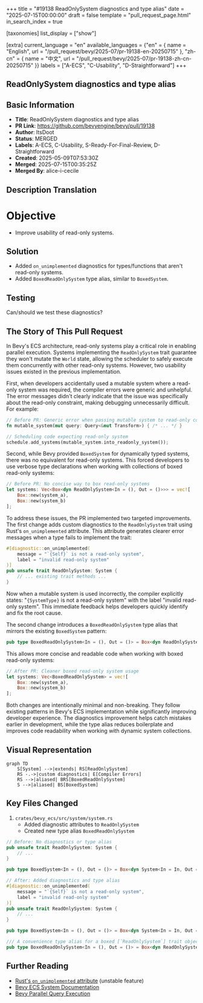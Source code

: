 +++
title = "#19138 ReadOnlySystem diagnostics and type alias"
date = "2025-07-15T00:00:00"
draft = false
template = "pull_request_page.html"
in_search_index = true

[taxonomies]
list_display = ["show"]

[extra]
current_language = "en"
available_languages = {"en" = { name = "English", url = "/pull_request/bevy/2025-07/pr-19138-en-20250715" }, "zh-cn" = { name = "中文", url = "/pull_request/bevy/2025-07/pr-19138-zh-cn-20250715" }}
labels = ["A-ECS", "C-Usability", "D-Straightforward"]
+++

## ReadOnlySystem diagnostics and type alias

## Basic Information
- **Title**: ReadOnlySystem diagnostics and type alias
- **PR Link**: https://github.com/bevyengine/bevy/pull/19138
- **Author**: ItsDoot
- **Status**: MERGED
- **Labels**: A-ECS, C-Usability, S-Ready-For-Final-Review, D-Straightforward
- **Created**: 2025-05-09T07:53:30Z
- **Merged**: 2025-07-15T00:35:25Z
- **Merged By**: alice-i-cecile

## Description Translation
# Objective

- Improve usability of read-only systems.

## Solution

- Added `on_unimplemented` diagnostics for types/functions that aren't read-only systems.
- Added `BoxedReadOnlySystem` type alias, similar to `BoxedSystem`.

## Testing

Can/should we test these diagnostics?

## The Story of This Pull Request

In Bevy's ECS architecture, read-only systems play a critical role in enabling parallel execution. Systems implementing the `ReadOnlySystem` trait guarantee they won't mutate the `World` state, allowing the scheduler to safely execute them concurrently with other read-only systems. However, two usability issues existed in the previous implementation.

First, when developers accidentally used a mutable system where a read-only system was required, the compiler errors were generic and unhelpful. The error messages didn't clearly indicate that the issue was specifically about the read-only constraint, making debugging unnecessarily difficult. For example:

```rust
// Before PR: Generic error when passing mutable system to read-only context
fn mutable_system(mut query: Query<&mut Transform>) { /* ... */ }

// Scheduling code expecting read-only system
schedule.add_systems(mutable_system.into_readonly_system());
```

Second, while Bevy provided `BoxedSystem` for dynamically typed systems, there was no equivalent for read-only systems. This forced developers to use verbose type declarations when working with collections of boxed read-only systems:

```rust
// Before PR: No concise way to box read-only systems
let systems: Vec<Box<dyn ReadOnlySystem<In = (), Out = ()>>> = vec![
    Box::new(system_a),
    Box::new(system_b)
];
```

To address these issues, the PR implemented two targeted improvements. The first change adds custom diagnostics to the `ReadOnlySystem` trait using Rust's `on_unimplemented` attribute. This attribute generates clearer error messages when a type fails to implement the trait:

```rust
#[diagnostic::on_unimplemented(
    message = "`{Self}` is not a read-only system",
    label = "invalid read-only system"
)]
pub unsafe trait ReadOnlySystem: System {
    // ... existing trait methods ...
}
```

Now when a mutable system is used incorrectly, the compiler explicitly states: "`{SystemType}` is not a read-only system" with the label "invalid read-only system". This immediate feedback helps developers quickly identify and fix the root cause.

The second change introduces a `BoxedReadOnlySystem` type alias that mirrors the existing `BoxedSystem` pattern:

```rust
pub type BoxedReadOnlySystem<In = (), Out = ()> = Box<dyn ReadOnlySystem<In = In, Out = Out>>;
```

This allows more concise and readable code when working with boxed read-only systems:

```rust
// After PR: Cleaner boxed read-only system usage
let systems: Vec<BoxedReadOnlySystem> = vec![
    Box::new(system_a),
    Box::new(system_b)
];
```

Both changes are intentionally minimal and non-breaking. They follow existing patterns in Bevy's ECS implementation while significantly improving developer experience. The diagnostics improvement helps catch mistakes earlier in development, while the type alias reduces boilerplate and improves code readability when working with dynamic system collections.

## Visual Representation

```mermaid
graph TD
    S[System] -->|extends| RS[ReadOnlySystem]
    RS -.->|custom diagnostics| E[Compiler Errors]
    RS -->|aliased| BRS[BoxedReadOnlySystem]
    S -->|aliased| BS[BoxedSystem]
```

## Key Files Changed

1. `crates/bevy_ecs/src/system/system.rs`
   - Added diagnostic attributes to `ReadOnlySystem`
   - Created new type alias `BoxedReadOnlySystem`

```rust
// Before: No diagnostics or type alias
pub unsafe trait ReadOnlySystem: System {
    // ...
}

pub type BoxedSystem<In = (), Out = ()> = Box<dyn System<In = In, Out = Out>>;
```

```rust
// After: Added diagnostics and type alias
#[diagnostic::on_unimplemented(
    message = "`{Self}` is not a read-only system",
    label = "invalid read-only system"
)]
pub unsafe trait ReadOnlySystem: System {
    // ...
}

pub type BoxedSystem<In = (), Out = ()> = Box<dyn System<In = In, Out = Out>>;

/// A convenience type alias for a boxed [`ReadOnlySystem`] trait object.
pub type BoxedReadOnlySystem<In = (), Out = ()> = Box<dyn ReadOnlySystem<In = In, Out = Out>>;
```

## Further Reading
- [Rust's `on_unimplemented` attribute](https://doc.rust-lang.org/rustc/diagnostics/diagnostics.html#the-on_unimplemented-attribute) (unstable feature)
- [Bevy ECS System Documentation](https://docs.rs/bevy_ecs/latest/bevy_ecs/system/trait.System.html)
- [Bevy Parallel Query Execution](https://bevyengine.org/learn/book/migration-guides/0.12-to-0.13/#parallel-query-iteration)